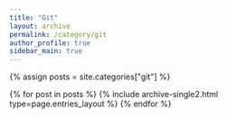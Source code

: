 ```yaml
---
title: "Git"
layout: archive
permalink: /category/git
author_profile: true
sidebar_main: true
---
```


{% assign posts = site.categories["git"] %}

{% for post in posts %}
    {% include archive-single2.html type=page.entries_layout %} 
{% endfor %}